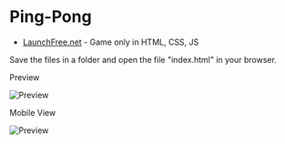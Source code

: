# Ping-Pong

 - [LaunchFree.net](https://launchfree.net/sites/games/games.html) - Game only in HTML, CSS, JS

 Save the files in a folder and open the file "index.html" in your browser.


Preview 

 ![Preview](Images/PreviewPP.png)

Mobile View

 ![Preview](Images/PreviewMobilePP.PNG)
